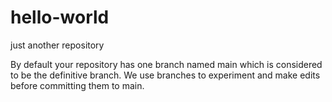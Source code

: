 # hello-world
just another repository

By default your repository has one branch named main which is considered to be the definitive branch. We use branches to experiment and make edits before committing them to main.
